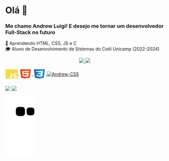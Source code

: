 <h1>Olá 👋</h1>

<h3>Me chamo Andrew Luigi! E desejo me tornar um desenvolvedor Full-Stack no futuro</h3>

  🌱 Aprendendo HTML, CSS, JS e C <br>
  🎓 Aluno de Desenvolvimento de Sistemas do Cotil Unicamp (2022-2024)
<div align="center">
  <a href="https://github.com/AndrewLFL" target="_blank">
  <img height="180em" src="https://github-readme-stats.vercel.app/api?username=AndrewLFL&show_icons=true&theme=dracula&include_all_commits=true&count_private=true"/>
  <img height="180em" src="https://github-readme-stats.vercel.app/api/top-langs/?username=AndrewLFL&layout=compact&langs_count=7&theme=dracula"/>
</div>
<div style="display: inline_block"><br>
  <img align="center" alt="Andrew-Js" height="30" width="40" src="https://raw.githubusercontent.com/devicons/devicon/master/icons/javascript/javascript-plain.svg">
  <img align="center" alt="Andrew-HTML" height="30" width="40" src="https://raw.githubusercontent.com/devicons/devicon/master/icons/html5/html5-original.svg">
  <img align="center" alt="Andrew-CSS" height="30" width="40" src="https://raw.githubusercontent.com/devicons/devicon/master/icons/css3/css3-original.svg">
  <img align="center" alt="Andrew-CSS" height="30" width="40" src="https://cdn.jsdelivr.net/gh/devicons/devicon/icons/c/c-original.svg" />

</div>

###

<div>
  <a href="https://instagram.com/andrewluigif" target="_blank"><img src="https://img.shields.io/badge/-Instagram-%23E4405F?style=for-the-badge&logo=instagram&logoColor=white" target="_blank"></a>
  <a href = "mailto:andrewluigiflima@gmail.com"><img src="https://img.shields.io/badge/-Gmail-%23333?style=for-the-badge&logo=gmail&logoColor=white" target="_blank"></a>

  ![Snake animation](https://github.com/AndrewLFL/AndrewLFL/blob/output/github-contribution-grid-snake.svg)
